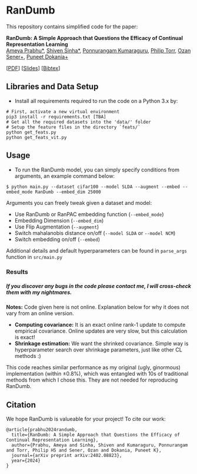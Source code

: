 # RanDumb
 
This repository contains simplified code for the paper:

**RanDumb: A Simple Approach that Questions the Efficacy of Continual Representation Learning**  
[Ameya Prabhu*](https://drimpossible.github.io), [Shiven Sinha*](https://www.linkedin.com/in/shiven-sinha/), [Ponnurangam Kumaraguru](https://www.iiit.ac.in/people/faculty/PKguru/), [Philip Torr](https://www.robots.ox.ac.uk/~phst/), [Ozan Sener+](https://ozansener.net/), [Puneet Dokania+](https://puneetkdokania.github.io)

[[PDF](https://arxiv.org/abs/2402.08823)]
[[Slides]()]
[[Bibtex](https://github.com/drimpossible/RanDumb/#citation)]

## Libraries and Data Setup

* Install all requirements required to run the code on a Python 3.x by:
```	
# First, activate a new virtual environment
pip3 install -r requirements.txt [TBA]
# Get all the required datasets into the 'data/' folder
# Setup the feature files in the directory `feats/` 
python get_feats.py 
python get_feats_vit.py
```
 
## Usage

* To run the RanDumb model, you can simply specify conditions from arguments, an example command below:
```
$ python main.py --dataset cifar100 --model SLDA --augment --embed --embed_mode RanDumb --embed_dim 25000
```

Arguments you can freely tweak given a dataset and model: 
  - Use RanDumb or RanPAC embedding function (`--embed_mode`)
  - Embedding Dimension (`--embed_dim`)
  - Use Flip Augmentation (`--augment`)
  - Switch mahalanobis distance on/off (`--model SLDA` or `--model NCM`)
  - Switch embedding on/off (`--embed`) 

Additional details and default hyperparameters can be found in `parse_args` function in `src/main.py` 
  
### Results


##### If you discover any bugs in the code please contact me, I will cross-check them with my nightmares. 

**Notes:** Code given here is not online. Explanation below for why it does not vary from an online version. 
 
- **Computing covariance:** It is an exact online rank-1 update to compute empirical covariance. Online updates are very slow, but this calculation is exact!
- **Shrinkage estimation:** We want the shrinked covariance. Simple way is hyperparameter search over shrinkage parameters, just like other CL methods :)

This code reaches similar performance as my original (ugly, ginormous) implementation (within ±0.8%), which was entangled with 10s of traditional methods from which I chose this. They are not needed for reproducing RanDumb.

## Citation

We hope RanDumb is valueable for your project! To cite our work:

```
@article{prabhu2024randumb,
  title={RanDumb: A Simple Approach that Questions the Efficacy of Continual Representation Learning},
  author={Prabhu, Ameya and Sinha, Shiven and Kumaraguru, Ponnurangam and Torr, Philip HS and Sener, Ozan and Dokania, Puneet K},
  journal={arXiv preprint arXiv:2402.08823},
  year={2024}
}
```
